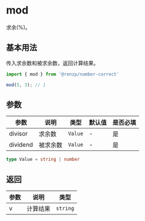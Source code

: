 # mod

求余(%)。

## 基本用法

传入求余数和被求余数，返回计算结果。

```ts
import { mod } from '@renzp/number-correct'

mod(5, 3); // 1
```

## 参数

| 参数     | 说明     | 类型    | 默认值 | 是否必填 |
| -------- | -------- | ------- | ------ | -------- |
| divisor  | 求余数   | `Value` | -      | 是       |
| dividend | 被求余数 | `Value` | -      | 是       |

```ts
type Value = string | number
```

## 返回

| 参数 | 说明     | 类型     |
| ---- | -------- | -------- |
| v    | 计算结果 | `string` |
